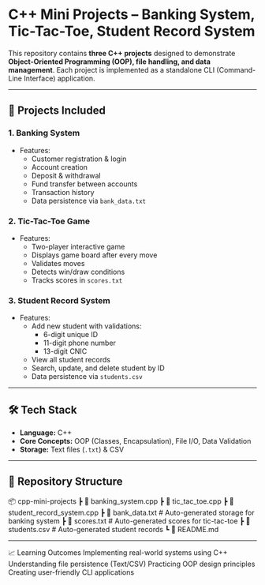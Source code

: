 # C++ Mini Projects – Banking System, Tic-Tac-Toe, Student Record System

This repository contains **three C++ projects** designed to demonstrate **Object-Oriented Programming (OOP), file handling, and data management**. Each project is implemented as a standalone CLI (Command-Line Interface) application.

---

## 📌 Projects Included

### **1. Banking System**
- Features:
  - Customer registration & login
  - Account creation
  - Deposit & withdrawal
  - Fund transfer between accounts
  - Transaction history
  - Data persistence via `bank_data.txt`

### **2. Tic-Tac-Toe Game**
- Features:
  - Two-player interactive game
  - Displays game board after every move
  - Validates moves
  - Detects win/draw conditions
  - Tracks scores in `scores.txt`

### **3. Student Record System**
- Features:
  - Add new student with validations:
    - 6-digit unique ID
    - 11-digit phone number
    - 13-digit CNIC
  - View all student records
  - Search, update, and delete student by ID
  - Data persistence via `students.csv`

---

## 🛠️ Tech Stack
- **Language:** C++
- **Core Concepts:** OOP (Classes, Encapsulation), File I/O, Data Validation
- **Storage:** Text files (`.txt`) & CSV

---

## 📂 Repository Structure
📦 cpp-mini-projects
┣ 📜 banking_system.cpp
┣ 📜 tic_tac_toe.cpp
┣ 📜 student_record_system.cpp
┣ 📜 bank_data.txt # Auto-generated storage for banking system
┣ 📜 scores.txt # Auto-generated scores for tic-tac-toe
┣ 📜 students.csv # Auto-generated student records
┗ 📜 README.md

---

📈 Learning Outcomes
Implementing real-world systems using C++
Understanding file persistence (Text/CSV)
Practicing OOP design principles
Creating user-friendly CLI applications
